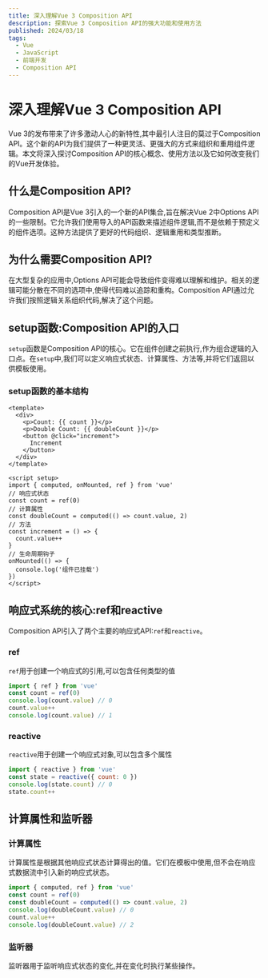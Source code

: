 ```yaml
---
title: 深入理解Vue 3 Composition API
description: 探索Vue 3 Composition API的强大功能和使用方法
published: 2024/03/18
tags:
  - Vue
  - JavaScript
  - 前端开发
  - Composition API
---
```


# 深入理解Vue 3 Composition API

Vue 3的发布带来了许多激动人心的新特性,其中最引人注目的莫过于Composition API。这个新的API为我们提供了一种更灵活、更强大的方式来组织和重用组件逻辑。本文将深入探讨Composition API的核心概念、使用方法以及它如何改变我们的Vue开发体验。

## 什么是Composition API?

Composition API是Vue 3引入的一个新的API集合,旨在解决Vue 2中Options API的一些限制。它允许我们使用导入的API函数来描述组件逻辑,而不是依赖于预定义的组件选项。这种方法提供了更好的代码组织、逻辑重用和类型推断。

## 为什么需要Composition API?

在大型复杂的应用中,Options API可能会导致组件变得难以理解和维护。相关的逻辑可能分散在不同的选项中,使得代码难以追踪和重构。Composition API通过允许我们按照逻辑关系组织代码,解决了这个问题。

## setup函数\:Composition API的入口

`setup`函数是Composition API的核心。它在组件创建之前执行,作为组合逻辑的入口点。在`setup`中,我们可以定义响应式状态、计算属性、方法等,并将它们返回以供模板使用。

### setup函数的基本结构

```vue
<template>
  <div>
    <p>Count: {{ count }}</p>
    <p>Double Count: {{ doubleCount }}</p>
    <button @click="increment">
      Increment
    </button>
  </div>
</template>

<script setup>
import { computed, onMounted, ref } from 'vue'
// 响应式状态
const count = ref(0)
// 计算属性
const doubleCount = computed(() => count.value, 2)
// 方法
const increment = () => {
  count.value++
}
// 生命周期钩子
onMounted(() => {
  console.log('组件已挂载')
})
</script>
```

## 响应式系统的核心\:ref和reactive

Composition API引入了两个主要的响应式API:`ref`和`reactive`。

### ref

`ref`用于创建一个响应式的引用,可以包含任何类型的值

```javascript
import { ref } from 'vue'
const count = ref(0)
console.log(count.value) // 0
count.value++
console.log(count.value) // 1
```

### reactive

`reactive`用于创建一个响应式对象,可以包含多个属性

```javascript
import { reactive } from 'vue'
const state = reactive({ count: 0 })
console.log(state.count) // 0
state.count++
```

## 计算属性和监听器

### 计算属性

计算属性是根据其他响应式状态计算得出的值。它们在模板中使用,但不会在响应式数据流中引入新的响应式状态。

```javascript
import { computed, ref } from 'vue'
const count = ref(0)
const doubleCount = computed(() => count.value, 2)
console.log(doubleCount.value) // 0
count.value++
console.log(doubleCount.value) // 2
```

### 监听器

监听器用于监听响应式状态的变化,并在变化时执行某些操作。
